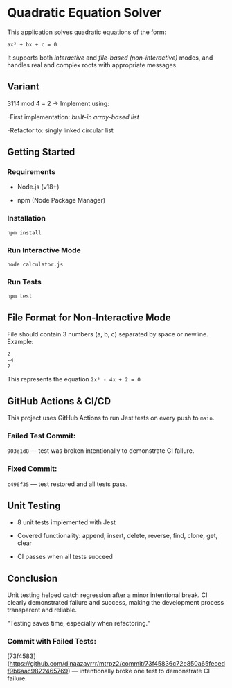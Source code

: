 # Quadratic Equation Solver

This application solves quadratic equations of the form:

```ax² + bx + c = 0```

It supports both *interactive* and *file-based (non-interactive)* modes, and handles real and complex roots with appropriate messages.

## Variant

3114 mod 4 = 2 → Implement using:

 -First implementation: *built-in array-based list*

 -Refactor to: singly linked circular list

## Getting Started

### Requirements

 - Node.js (v18+)

 - npm (Node Package Manager)

### Installation

```npm install```

### Run Interactive Mode

```node calculator.js```

### Run Tests

```npm test```

## File Format for Non-Interactive Mode

File should contain 3 numbers (a, b, c) separated by space or newline. Example:
```
2
-4
2
```
This represents the equation ```2x² - 4x + 2 = 0```

## GitHub Actions & CI/CD

This project uses GitHub Actions to run Jest tests on every push to ```main```.

### Failed Test Commit:

```903e1d8``` — test was broken intentionally to demonstrate CI failure.

### Fixed Commit:

```c496f35``` — test restored and all tests pass.

## Unit Testing

 - 8 unit tests implemented with Jest

 - Covered functionality: append, insert, delete, reverse, find, clone, get, clear

 - CI passes when all tests succeed

## Conclusion

Unit testing helped catch regression after a minor intentional break. CI clearly demonstrated failure and success, making the development process transparent and reliable.

 "Testing saves time, especially when refactoring."

### Commit with Failed Tests:
[73f4583] (https://github.com/dinaazavrrr/mtrpz2/commit/73f45836c72e850a65fecedf9b6aac9822465769) — intentionally broke one test to demonstrate CI failure.